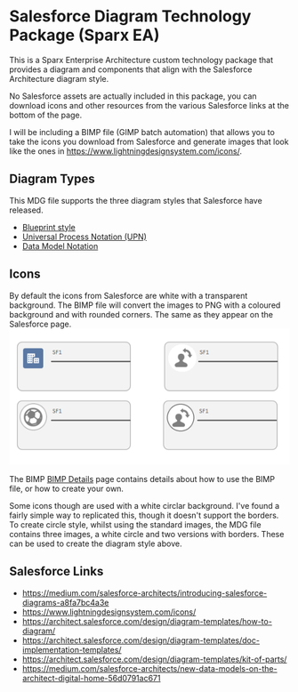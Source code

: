 # Salesforce Diagram Technology Package (Sparx EA)
This is a Sparx Enterprise Architecture custom technology package that provides a diagram and components that align with the Salesforce Architecture diagram style.

No Salesforce assets are actually included in this package, you can download icons and other resources from the various Salesforce links at the bottom of the page.  

I will be including a BIMP file (GIMP batch automation) that allows you to take the icons you download from Salesforce and generate images that look like the ones in https://www.lightningdesignsystem.com/icons/.

## Diagram Types
This MDG file supports the three diagram styles that Salesforce have released.  

+ [Blueprint style](/blueprint.md)
+ [Universal Process Notation (UPN)](/upn.md)
+ [Data Model Notation](/datamodel.md)


## Icons 
By default the icons from Salesforce are white with a transparent background.  The BIMP file will convert the images to PNG with a coloured background and with rounded corners.  The same as they appear on the Salesforce page.
<img src="/md-images/icons.png" >

The BIMP [BIMP Details](/bimp-readme.md) page contains details about how to use the BIMP file, or how to create your own.

Some icons though are used with a white circlar background.  I've found a fairly simple way to replicated this, though it doesn't support the borders.
To create circle style, whilst using the standard images, the MDG file contains three images, a white circle and two versions with borders.  These can be used to create the diagram style above.



## Salesforce Links
* https://medium.com/salesforce-architects/introducing-salesforce-diagrams-a8fa7bc4a3e
* https://www.lightningdesignsystem.com/icons/
* https://architect.salesforce.com/design/diagram-templates/how-to-diagram/
* https://architect.salesforce.com/design/diagram-templates/doc-implementation-templates/
* https://architect.salesforce.com/design/diagram-templates/kit-of-parts/
* https://medium.com/salesforce-architects/new-data-models-on-the-architect-digital-home-56d0791ac671


 
